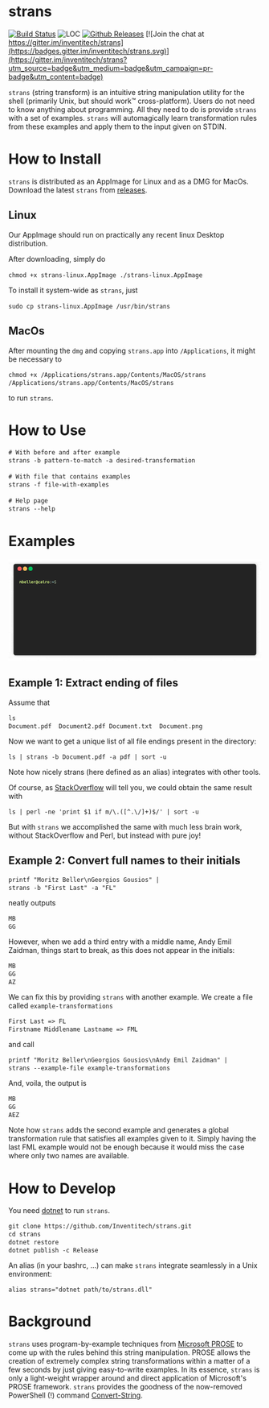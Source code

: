 strans
======

[![Build Status](https://travis-ci.com/Inventitech/strans.svg?token=1pPnTvKwseJq7cTLeeFE&branch=master)](https://travis-ci.com/Inventitech/strans)
![LOC](https://tokei.rs/b1/github/inventitech/strans)
[![Github Releases](https://img.shields.io/github/downloads/inventitech/strans/total.svg)](https://github.com/Inventitech/strans/releases)
[![Join the chat at https://gitter.im/inventitech/strans](https://badges.gitter.im/inventitech/strans.svg)](https://gitter.im/inventitech/strans?utm_source=badge&utm_medium=badge&utm_campaign=pr-badge&utm_content=badge)


`strans` (string transform) is an intuitive string manipulation
utility for the shell (primarily Unix, but should work™
cross-platform). Users do not need to know anything about programming. All
they need to do is provide `strans` with a set of examples. `strans`
will automagically learn transformation rules from these examples and
apply them to the input given on STDIN.

How to Install
==============

`strans` is distributed as an AppImage for Linux and as a DMG for MacOs.
Download the latest `strans` from
[releases](https://github.com/Inventitech/strans/releases).

## Linux
Our AppImage should run on practically any recent linux Desktop distribution.

After downloading, simply do

`
chmod +x strans-linux.AppImage
./strans-linux.AppImage
`

To install it system-wide as `strans`, just

`sudo cp strans-linux.AppImage /usr/bin/strans`

## MacOs
After mounting the `dmg` and copying `strans.app` into `/Applications`, it might be necessary to

```
chmod +x /Applications/strans.app/Contents/MacOS/strans
/Applications/strans.app/Contents/MacOS/strans
```
to run `strans`.
 

How to Use
==========
```
# With before and after example
strans -b pattern-to-match -a desired-transformation

# With file that contains examples
strans -f file-with-examples

# Help page
strans --help
```

Examples
========
![Strans in action](strans.gif "Strans in action")

## Example 1: Extract ending of files

Assume that

```
ls
Document.pdf  Document2.pdf Document.txt  Document.png
```

Now we want to get a unique list of all file endings present in the directory:

```
ls | strans -b Document.pdf -a pdf | sort -u
```

Note how nicely strans (here defined as an alias) integrates with other tools.

Of course, as
[StackOverflow](https://stackoverflow.com/questions/1842254/how-can-i-find-all-of-the-distinct-file-extensions-in-a-folder-hierarchy)
will tell you, we could obtain the same result with

```
ls | perl -ne 'print $1 if m/\.([^.\/]+)$/' | sort -u 
```

But with `strans` we accomplished the same with much less brain work,
without StackOverflow and Perl, but instead with pure joy!

## Example 2: Convert full names to their initials

```
printf "Moritz Beller\nGeorgios Gousios" |
strans -b "First Last" -a "FL"
```

neatly outputs

```
MB
GG
```

However, when we add a third entry with a middle name, Andy Emil
Zaidman, things start to break, as this does not appear in the
initials:

```
MB
GG
AZ
```

We can fix this by providing `strans` with another example. We create
a file called `example-transformations`

```
First Last => FL
Firstname Middlename Lastname => FML
```

and call

```
printf "Moritz Beller\nGeorgios Gousios\nAndy Emil Zaidman" |
strans --example-file example-transformations
```

And, voila, the output is

```
MB
GG
AEZ
```

Note how `strans` adds the second example and generates a global
transformation rule that satisfies all examples given to it. Simply
having the last FML example would not be enough because it would miss
the case where only two names are available.

How to Develop
==============

You need [dotnet](https://dotnet.microsoft.com/) to run `strans`.

```
git clone https://github.com/Inventitech/strans.git
cd strans
dotnet restore
dotnet publish -c Release
```

An alias (in your bashrc, ...) can make `strans` integrate seamlessly in
a Unix environment:

```
alias strans="dotnet path/to/strans.dll"
```


Background
==========

`strans` uses program-by-example techniques from [Microsoft
PROSE](https://microsoft.github.io/prose/) to come up with the rules
behind this string manipulation. PROSE allows the creation of
extremely complex string transformations within a matter of a few
seconds by just giving easy-to-write examples. In its essence,
`strans` is only a light-weight wrapper around and direct application
of Microsoft's PROSE framework. `strans` provides the goodness of the
now-removed PowerShell (!) command
[Convert-String](https://docs.microsoft.com/en-us/powershell/module/Microsoft.PowerShell.Utility/Convert-String?view=powershell-5.1).
